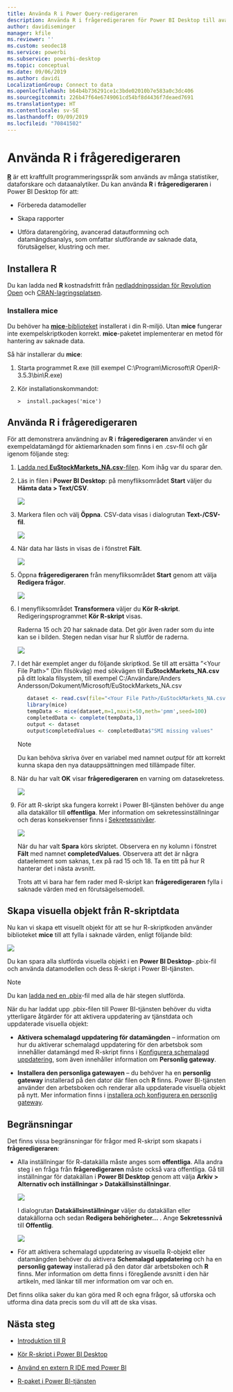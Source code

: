 ```yaml
---
title: Använda R i Power Query-redigeraren
description: Använda R i frågeredigeraren för Power BI Desktop till avancerade analyser
author: davidiseminger
manager: kfile
ms.reviewer: ''
ms.custom: seodec18
ms.service: powerbi
ms.subservice: powerbi-desktop
ms.topic: conceptual
ms.date: 09/06/2019
ms.author: davidi
LocalizationGroup: Connect to data
ms.openlocfilehash: b64b4b736291ce1c3bde02010b7e583a0c3dc406
ms.sourcegitcommit: 226b47f64e6749061cd54bf8d4436f7deaed7691
ms.translationtype: HT
ms.contentlocale: sv-SE
ms.lasthandoff: 09/09/2019
ms.locfileid: "70841502"
---
```

# <a name="use-r-in-query-editor"></a>Använda R i frågeredigeraren

[**R**](https://mran.microsoft.com/documents/what-is-r) är ett kraftfullt programmeringsspråk som används av många statistiker, dataforskare och dataanalytiker. Du kan använda **R** i **frågeredigeraren** i Power BI Desktop för att:

* Förbereda datamodeller

* Skapa rapporter

* Utföra datarengöring, avancerad datautformning och datamängdsanalys, som omfattar slutförande av saknade data, förutsägelser, klustring och mer.  

## <a name="install-r"></a>Installera R

Du kan ladda ned **R** kostnadsfritt från [nedladdningssidan för Revolution Open](https://mran.revolutionanalytics.com/download/) och [CRAN-lagringsplatsen](https://cran.r-project.org/bin/windows/base/).

### <a name="install-mice"></a>Installera mice

Du behöver ha [**mice**-biblioteket](https://www.rdocumentation.org/packages/mice/versions/3.5.0/topics/mice) installerat i din R-miljö. Utan **mice** fungerar inte exempelskriptkoden korrekt. **mice**-paketet implementerar en metod för hantering av saknade data.

Så här installerar du **mice**:

1. Starta programmet R.exe (till exempel C:\Program\Microsoft\R Open\R-3.5.3\bin\R.exe)  

2. Kör installationskommandot:

   ``` 
   >  install.packages('mice') 
   ```

## <a name="use-r-in-query-editor"></a>Använda R i frågeredigeraren

För att demonstrera användning av **R** i **frågeredigeraren** använder vi en exempeldatamängd för aktiemarknaden som finns i en .csv-fil och går igenom följande steg:

1. [Ladda ned **EuStockMarkets_NA.csv**-filen](http://download.microsoft.com/download/F/8/A/F8AA9DC9-8545-4AAE-9305-27AD1D01DC03/EuStockMarkets_NA.csv). Kom ihåg var du sparar den.

1. Läs in filen i **Power BI Desktop**: på menyfliksområdet **Start** väljer du **Hämta data > Text/CSV**.

   ![](media/desktop-r-in-query-editor/r-in-query-editor_1.png)

1. Markera filen och välj **Öppna**. CSV-data visas i dialogrutan **Text-/CSV-fil**.

   ![](media/desktop-r-in-query-editor/r-in-query-editor_2.png)

1. När data har lästs in visas de i fönstret **Fält**.

   ![](media/desktop-r-in-query-editor/r-in-query-editor_3.png)

1. Öppna **frågeredigeraren** från menyfliksområdet **Start** genom att välja **Redigera frågor**.

   ![](media/desktop-r-in-query-editor/r-in-query-editor_4.png)

1. I menyfliksområdet **Transformera** väljer du **Kör R-skript**. Redigeringsprogrammet **Kör R-skript** visas.  

   Raderna 15 och 20 har saknade data. Det gör även rader som du inte kan se i bilden. Stegen nedan visar hur R slutför de raderna.

   ![](media/desktop-r-in-query-editor/r-in-query-editor_5d.png)

1. I det här exemplet anger du följande skriptkod. Se till att ersätta ”&lt;Your File Path&gt;” (Din filsökväg) med sökvägen till **EuStockMarkets_NA.csv** på ditt lokala filsystem, till exempel C:/Användare/Anders Andersson/Dokument/Microsoft/EuStockMarkets_NA.csv

    ```r
       dataset <- read.csv(file="<Your File Path>/EuStockMarkets_NA.csv", header=TRUE, sep=",")
       library(mice)
       tempData <- mice(dataset,m=1,maxit=50,meth='pmm',seed=100)
       completedData <- complete(tempData,1)
       output <- dataset
       output$completedValues <- completedData$"SMI missing values"
    ```

    > [!NOTE]
    > Du kan behöva skriva över en variabel med namnet *output* för att korrekt kunna skapa den nya datauppsättningen med tillämpade filter.

7. När du har valt **OK** visar **frågeredigeraren** en varning om datasekretess.

   ![](media/desktop-r-in-query-editor/r-in-query-editor_6.png)
8. För att R-skript ska fungera korrekt i Power BI-tjänsten behöver du ange alla datakällor till **offentliga**. Mer information om sekretessinställningar och deras konsekvenser finns i [Sekretessnivåer](desktop-privacy-levels.md).

   ![](media/desktop-r-in-query-editor/r-in-query-editor_7.png)

   När du har valt **Spara** körs skriptet. Observera en ny kolumn i fönstret **Fält** med namnet **completedValues**. Observera att det är några dataelement som saknas, t.ex på rad 15 och 18. Ta en titt på hur R hanterar det i nästa avsnitt.

   Trots att vi bara har fem rader med R-skript kan **frågeredigeraren** fylla i saknade värden med en förutsägelsemodell.

## <a name="create-visuals-from-r-script-data"></a>Skapa visuella objekt från R-skriptdata

Nu kan vi skapa ett visuellt objekt för att se hur R-skriptkoden använder biblioteket **mice** till att fylla i saknade värden, enligt följande bild:

![](media/desktop-r-in-query-editor/r-in-query-editor_8a.png)

Du kan spara alla slutförda visuella objekt i en **Power BI Desktop**-.pbix-fil och använda datamodellen och dess R-skript i Power BI-tjänsten.

> [!NOTE]
> Du kan [ladda ned en .pbix](http://download.microsoft.com/download/F/8/A/F8AA9DC9-8545-4AAE-9305-27AD1D01DC03/Complete%20Values%20with%20R%20in%20PQ.pbix)-fil med alla de här stegen slutförda.

När du har laddat upp .pbix-filen till Power BI-tjänsten behöver du vidta ytterligare åtgärder för att aktivera uppdatering av tjänstdata och uppdaterade visuella objekt:  

* **Aktivera schemalagd uppdatering för datamängden** – information om hur du aktiverar schemalagd uppdatering för den arbetsbok som innehåller datamängd med R-skript finns i [Konfigurera schemalagd uppdatering](refresh-scheduled-refresh.md), som även innehåller information om **Personlig gateway**.

* **Installera den personliga gatewayen** – du behöver ha en **personlig gateway** installerad på den dator där filen och **R** finns. Power BI-tjänsten använder den arbetsboken och renderar alla uppdaterade visuella objekt på nytt. Mer information finns i [installera och konfigurera en personlig gateway](service-gateway-personal-mode.md).

## <a name="limitations"></a>Begränsningar

Det finns vissa begränsningar för frågor med R-skript som skapats i **frågeredigeraren**:

* Alla inställningar för R-datakälla måste anges som **offentliga**. Alla andra steg i en fråga från **frågeredigeraren** måste också vara offentliga. Gå till inställningar för datakällan i **Power BI Desktop** genom att välja **Arkiv > Alternativ och inställningar > Datakällsinställningar**.

  ![](media/desktop-r-in-query-editor/r-in-query-editor_9.png)

  I dialogrutan **Datakällsinställningar** väljer du datakällan eller datakällorna och sedan **Redigera behörigheter...** .  Ange **Sekretessnivå** till **Offentlig**.

  ![](media/desktop-r-in-query-editor/r-in-query-editor_10.png)    
* För att aktivera schemalagd uppdatering av visuella R-objekt eller datamängden behöver du aktivera **Schemalagd uppdatering** och ha en **personlig gateway** installerad på den dator där arbetsboken och **R** finns. Mer information om detta finns i föregående avsnitt i den här artikeln, med länkar till mer information om var och en.

Det finns olika saker du kan göra med R och egna frågor, så utforska och utforma dina data precis som du vill att de ska visas.

## <a name="next-steps"></a>Nästa steg

* [Introduktion till R](https://mran.microsoft.com/documents/what-is-r) 

* [Kör R-skript i Power BI Desktop](desktop-r-scripts.md) 

* [Använd en extern R IDE med Power BI](desktop-r-ide.md) 

* [R-paket i Power BI-tjänsten](service-r-packages-support.md)
